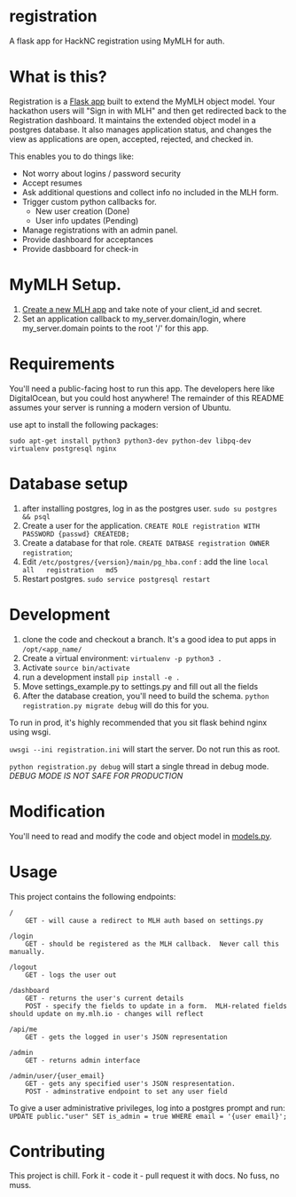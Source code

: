 # registration
A flask app for HackNC registration using MyMLH for auth.

# What is this?

Registration is a [Flask app](http://flask.pocoo.org/) built to extend the MyMLH object model.  Your hackathon users will "Sign in with MLH" and then get redirected back to the Registration dashboard.  It maintains the extended object model in a postgres database.  It also manages application status, and changes the view as applications are open, accepted, rejected, and checked in.

This enables you to do things like:
* Not worry about logins / password security
* Accept resumes
* Ask additional questions and collect info no included in the MLH form.
* Trigger custom python callbacks for.
  * New user creation (Done)
  * User info updates (Pending)
* Manage registrations with an admin panel.
* Provide dashboard for acceptances
* Provide dasbboard for check-in

# MyMLH Setup.

1. [Create a new MLH app](https://my.mlh.io/oauth/applications) and take note of your client_id and secret.
2. Set an application callback to my_server.domain/login, where my_server.domain points to the root '/' for this app.

# Requirements

You'll need a public-facing host to run this app.  The developers here like DigitalOcean, but you could host anywhere!  The remainder of this README assumes your server is running a modern version of Ubuntu.

use apt to install the following packages:

```
sudo apt-get install python3 python3-dev python-dev libpq-dev virtualenv postgresql nginx
```

# Database setup

1. after installing postgres, log in as the postgres user. `sudo su postgres && psql`
2. Create a user for the application. `CREATE ROLE registration WITH PASSWORD {passwd} CREATEDB;`
3. Create a database for that role. `CREATE DATBASE registration OWNER registration`;
4. Edit `/etc/postgres/{version}/main/pg_hba.conf` : add the line `local   all   registration   md5`
5. Restart postgres.  `sudo service postgresql restart`

# Development 

1. clone the code and checkout a branch.  It's a good idea to put apps in `/opt/<app_name/`
2. Create a virtual environment: `virtualenv -p python3 .`
3. Activate `source bin/activate`
4. run a development install `pip install -e .`
5. Move settings_example.py to settings.py and fill out all the fields 
6. After the database creation, you'll need to build the schema.  `python registration.py migrate debug` will do this for you.

To run in prod, it's highly recommended that you sit flask behind nginx using wsgi. 

`uwsgi --ini registration.ini` will start the server.  Do not run this as root.

`python registration.py debug` will start a single thread in debug mode.  *DEBUG MODE IS NOT SAFE FOR PRODUCTION*

# Modification

You'll need to read and modify the code and object model in [models.py](models.py).  

# Usage

This project contains the following endpoints:

```
/
    GET - will cause a redirect to MLH auth based on settings.py

/login
    GET - should be registered as the MLH callback.  Never call this manually.

/logout
    GET - logs the user out

/dashboard
    GET - returns the user's current details
    POST - specify the fields to update in a form.  MLH-related fields should update on my.mlh.io - changes will reflect

/api/me
    GET - gets the logged in user's JSON representation

/admin
    GET - returns admin interface

/admin/user/{user_email}
    GET - gets any specified user's JSON respresentation.
    POST - adminstrative endpoint to set any user field
```

To give a user administrative privileges, log into a postgres prompt and run: `UPDATE public."user" SET is_admin = true WHERE email = '{user email}';`

# Contributing

This project is chill.  Fork it - code it - pull request it with docs.  No fuss, no muss.